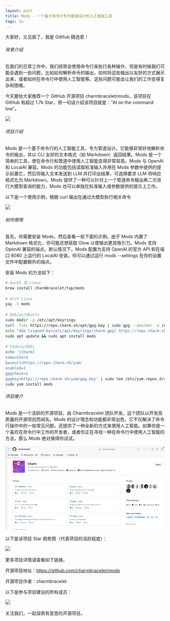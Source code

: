 ```yaml
---
layout: post
title: Mods - 一个基于命令行专为管道设计的人工智能工具
tags: Go
---
```


大家好，又见面了，我是 GitHub 精选君！

###### 背景介绍

在我们的日常工作中，我们经常会使用命令行来执行各种操作，但是有时候我们可能会遇到一些问题，比如如何解析命令的输出，如何将这些输出以友好的方式展示出来，或者如何在命令行中使用人工智能等。这些问题可能会让我们的工作变得复杂和困难。

今天要给大家推荐一个 GitHub 开源项目 charmbracelet/mods，该项目在 GitHub 有超过 1.7k Star，用一句话介绍该项目就是：“AI on the command line”。

![](https://github.com/charmbracelet/mods/assets/25087/5442bf46-b908-47af-bf4e-60f7c38951c4)

###### 项目介绍

Mods 是一个基于命令行的人工智能工具，专为管道设计。它能够非常好地解析命令的输出，并以 CLI 友好的文本格式（如 Markdown）返回结果。Mods 是一个简单的工具，使在命令行和管道中使用人工智能变得非常容易。Mods 与 OpenAI 和 LocalAI 兼容。Mods 的功能包括读取标准输入并用在 Mods 参数中提供的提示前置它，然后将输入文本发送到 LLM 并打印出结果，可选择要求 LLM 将响应格式化为 Markdown。Mods 提供了一种可以针对上一个管道命令输出再二次进行大模型查询的能力，Mods 也可以单独在标准输入或参数提供的提示上工作。

以下是一个使用示例，根据 curl 输出在通过大模型执行相关命令

![](https://vhs.charm.sh/vhs-5Uyj0U6Hlqi1LVIIRyYKM5.gif)

###### 如何使用

首先，你需要安装 Mods，然后查看一些下面的示例。由于 Mods 内置了 Markdown 格式化，你可能还想获取 Glow 以使输出更具吸引力。Mods 支持 OpenAI 兼容的端点。默认情况下，Mods 配置为支持 OpenAI 的官方 API 和在端口 8080 上运行的 LocalAI 安装。你可以通过运行 mods --settings 在你的设置文件中配置额外的端点。

安装 Mods 的方法如下：

```bash
# macOS 或 Linux
brew install charmbracelet/tap/mods

# Arch Linux
yay -S mods

# Debian/Ubuntu
sudo mkdir -p /etc/apt/keyrings
curl -fsSL https://repo.charm.sh/apt/gpg.key | sudo gpg --dearmor -o /etc/apt/keyrings/charm.gpg
echo "deb [signed-by=/etc/apt/keyrings/charm.gpg] https://repo.charm.sh/apt/ * *" | sudo tee /etc/apt/sources.list.d/charm.list
sudo apt update && sudo apt install mods

# Fedora/RHEL
echo '[charm]
name=Charm
baseurl=https://repo.charm.sh/yum/
enabled=1
gpgcheck=1
gpgkey=https://repo.charm.sh/yum/gpg.key' | sudo tee /etc/yum.repos.d/charm.repo
sudo yum install mods
```

###### 项目推介

Mods 是一个活跃的开源项目，由 Charmbracelet 团队开发。这个团队以开发高质量的开源项目而闻名。Mods 的设计理念和功能都非常出色，它不仅解决了命令行操作中的一些常见问题，还提供了一种全新的方式来使用人工智能。如果你是一个喜欢在命令行中工作的开发者，或者你正在寻找一种在命令行中使用人工智能的方法，那么 Mods 绝对值得你试试。

![](https://raw.githubusercontent.com/ZhuPeng/pic/master/images/compress_image-20231029192504149.png)


以下是该项目 Star 趋势图（代表项目的活跃程度）：

![](https://api.star-history.com/svg?repos=charmbracelet/mods&type=Timeline)

更多项目详情请查看如下链接。

开源项目地址：https://github.com/charmbracelet/mods 

开源项目作者：charmbracelet

以下是参与项目建设的所有成员：

![](https://contrib.rocks/image?repo=charmbracelet/mods)

关注我们，一起探索有意思的开源项目。

